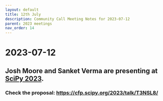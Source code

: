 ```yaml
---
layout: default
title: 12th July
description: Community Call Meeting Notes for 2023-07-12
parent: 2023 meetings
nav_order: 14
---
```


# 2023-07-12

## Josh Moore and Sanket Verma are presenting at [SciPy 2023](https://www.scipy2023.scipy.org/).

### Check the proposal: <https://cfp.scipy.org/2023/talk/T3NSL8/>